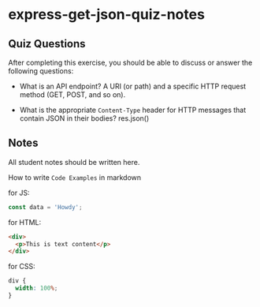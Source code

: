 # express-get-json-quiz-notes

## Quiz Questions

After completing this exercise, you should be able to discuss or answer the following questions:

- What is an API endpoint?
  A URI (or path) and a specific HTTP request method (GET, POST, and so on).

- What is the appropriate `Content-Type` header for HTTP messages that contain JSON in their bodies?
  res.json()

## Notes

All student notes should be written here.

How to write `Code Examples` in markdown

for JS:

```javascript
const data = 'Howdy';
```

for HTML:

```html
<div>
  <p>This is text content</p>
</div>
```

for CSS:

```css
div {
  width: 100%;
}
```
